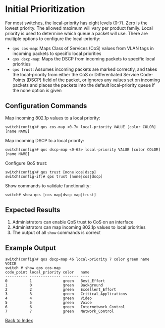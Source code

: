 # Initial Prioritization

For most switches, the local-priority has eight levels (0-7). Zero is the lowest priority. The allowed maximum will vary per product family. Local priority is used to determine which queue a packet will use. There are multiple options to configure the local-priority:

* `qos cos-map`: Maps Class of Services (CoS) values from VLAN tags in incoming packets to specific local priorities
* `qos dscp-map`: Maps the DSCP from incoming packets to specific local priorities
* `qos trust`: Assumes incoming packets are marked correctly, and takes the local-priority from either the CoS or Differentiated Service Code-Points (DSCP) field of the packet, or ignores any values set on incoming packets and places the packets into the default local-priority queue if the none option is given

## Configuration Commands

Map incoming 802.1p values to a local priority:

```text
switch(config)# qos cos-map <0-7> local-priority VALUE [color COLOR] [name NAME]
```

Map incoming DSCP to a local priority:

```text
switch(config)# qos dscp-map <0-63> local-priority VALUE [color COLOR] [name NAME]
```

Configure QoS trust:

```text
switch(config)# qos trust [none|cos|dscp]
switch(config-if)# qos trust [none|cos|dscp]
```

Show commands to validate functionality:

```text
switch# show qos [cos-map|dscp-map|trust]
```

## Expected Results

1. Administrators can enable QoS trust to CoS on an interface
2. Administrators can map incoming 802.1p values to local priorities
3. The output of all `show` commands is correct


## Example Output

```text
switch(config)# qos dscp-map 46 local-priority 7 color green name VOICE
switch # show qos cos-map
code_point local_priority color   name
---------- -------------- ------- ----
0          1              green   Best_Effort
1          0              green   Background
2          2              green   Excellent_Effort
3          3              green   Critical_Applications
4          4              green   Video
5          5              green   Voice
6          6              green   Internetwork_Control
7          7              green   Network_Control
```

[Back to Index](../index.md)
